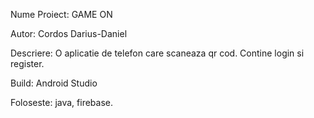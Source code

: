 Nume Proiect: GAME ON

Autor: Cordos Darius-Daniel

Descriere: O aplicatie de telefon care scaneaza qr cod. Contine login si register.

Build: Android Studio

Foloseste: java, firebase.



